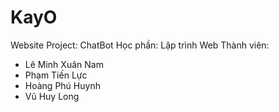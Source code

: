 # KayO
Website Project: ChatBot
Học phần: Lập trình Web
Thành viên: 
-   Lê Minh Xuân Nam
-   Phạm Tiến Lực
-   Hoàng Phú Huynh
-   Vũ Huy Long